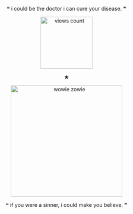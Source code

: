 <p align="center"> 
❝ i could be the doctor i can cure your disease. ❞ 

</p>

<p align="center">
    <img width="140" src="https://komarev.com/ghpvc/?username=your-github-username&color=ff002c" alt="views count">
</p>

<p align="center">
★ 
</p> 
<p align="center">
    <img width="300" src="https://64.media.tumblr.com/ad2b7d7eb20add4441e032adbbf65ae6/a15ef306b0d59836-4f/s400x600/d46b7a4c538fc8e023c9d4f09363cc1779a16c8a.gifv" alt="wowie zowie">
</p>
<p align="center">
❝ if you were a sinner, i could make you believe. ❞

</p>


<!--
**ultimateliifeform/ultimateliifeform** is a ✨ _special_ ✨ repository because its `README.md` (this file) appears on your GitHub profile.

Here are some ideas to get you started:

- 🔭 I’m currently working on ...
- 🌱 I’m currently learning ...
- 👯 I’m looking to collaborate on ...
- 🤔 I’m looking for help with ...
- 💬 Ask me about ...
- 📫 How to reach me: ...
- 😄 Pronouns: ...
- ⚡ Fun fact: ...
-->
